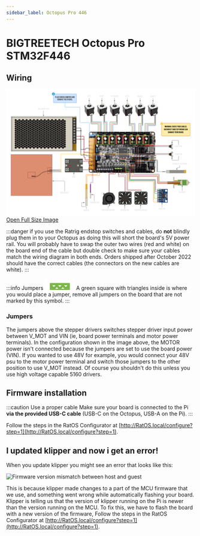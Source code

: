 ```yaml
---
sidebar_label: Octopus Pro 446
---
```


# BIGTREETECH Octopus Pro STM32F446

## Wiring

![BTT Octopus Pro STM32F446 Wiring Diagram](_media/octopus-pro-wiring.png)
[Open Full Size Image](_media/octopus-pro-wiring-full.png)

:::danger if you use the Ratrig endstop switches and cables, do **not** blindly plug them in to your Octopus as doing this will short the board's 5V power rail.
You will probably have to swap the outer two wires (red and white) on the board end of the cable but double check to make sure your cables match the wiring diagram in both ends.
Orders shipped after October 2022 should have the correct cables (the connectors on the new cables are white).
:::

:::info Jumpers
![Jumper Symbol](_media/jumper-symbol.svg) A green square with triangles inside is where you would place a jumper,
remove all jumpers on the board that are not marked by this symbol.
:::

### Jumpers

The jumpers above the stepper drivers switches stepper driver input power between V_MOT and VIN (ie, board power terminals and motor power terminals).
In the configuration shown in the image above, the MOTOR power isn't connected because the jumpers are set to use the board power (VIN).
If you wanted to use 48V for example, you would connect your 48V psu to the motor power terminal and switch those jumpers to the other position to use V_MOT instead. Of course you shouldn't do this unless you use high voltage capable 5160 drivers.

## Firmware installation

:::caution Use a proper cable
Make sure your board is connected to the Pi **via the provided USB-C cable** (USB-C on the Octopus, USB-A on the Pi).
:::

Follow the steps in the RatOS Configurator at [http://RatOS.local/configure?step=1](http://RatOS.local/configure?step=1).

## I updated klipper and now i get an error!

When you update klipper you might see an error that looks like this:

![Firmware version mismatch between host and guest](/img/firmware_version_mismatch.png)

This is because klipper made changes to a part of the MCU firmware that we use, and something went wrong while automatically flashing your board. Klipper is telling us that the version of klipper running on the Pi is newer than the version running on the MCU. To fix this, we have to flash the board with a new version of the firmware, Follow the steps in the RatOS Configurator at [http://RatOS.local/configure?step=1](http://RatOS.local/configure?step=1).

